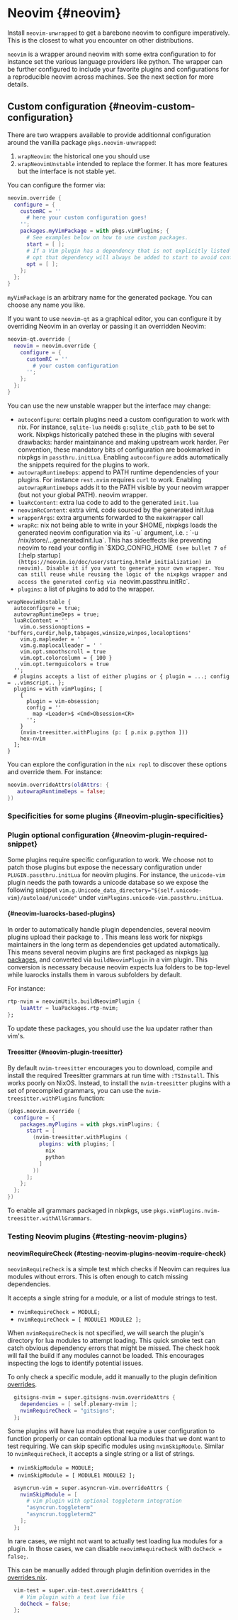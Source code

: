 # Neovim {#neovim}

Install `neovim-unwrapped` to get a barebone neovim to configure imperatively.
This is the closest to what you encounter on other distributions.

`neovim` is a wrapper around neovim with some extra configuration to for
instance set the various language providers like python.
The wrapper can be further configured to include your favorite plugins and
configurations for a reproducible neovim across machines.
See the next section for more details.

## Custom configuration {#neovim-custom-configuration}

There are two wrappers available to provide additionnal configuration around the vanilla package `pkgs.neovim-unwrapped`:
1. `wrapNeovim`: the historical one you should use
2. `wrapNeovimUnstable` intended to replace the former. It has more features but
   the interface is not stable yet.

You can configure the former via:

```nix
neovim.override {
  configure = {
    customRC = ''
      # here your custom configuration goes!
    '';
    packages.myVimPackage = with pkgs.vimPlugins; {
      # See examples below on how to use custom packages.
      start = [ ];
      # If a Vim plugin has a dependency that is not explicitly listed in
      # opt that dependency will always be added to start to avoid confusion.
      opt = [ ];
    };
  };
}
```
`myVimPackage` is an arbitrary name for the generated package. You can choose any name you like.

If you want to use `neovim-qt` as a graphical editor, you can configure it by overriding Neovim in an overlay
or passing it an overridden Neovim:

```nix
neovim-qt.override {
  neovim = neovim.override {
    configure = {
      customRC = ''
        # your custom configuration
      '';
    };
  };
}
```

You can use the new unstable wrapper but the interface may change:
- `autoconfigure`: certain plugins need a custom configuration to work with nix.
For instance, `sqlite-lua` needs `g:sqlite_clib_path` to be set to work. Nixpkgs historically patched these in the plugins with several drawbacks: harder maintainance and making upstream work harder. Per convention, these mandatory bits of configuration are bookmarked in nixpkgs in `passthru.initLua`. Enabling `autoconfigure` adds automatically the snippets required for the plugins to work.
- `autowrapRuntimeDeps`: append to PATH runtime dependencies of your plugins. For instance `rest.nvim` requires `curl` to work. Enabling `autowrapRuntimeDeps` adds it to the PATH visible by your neovim wrapper (but not your global PATH).
  neovim wrapper.
- `luaRcContent`: extra lua code to add to the generated `init.lua`
- `neovimRcContent`: extra vimL code sourced by the generated init.lua
- `wrapperArgs`: extra arguments forwarded to the `makeWrapper` call
- `wrapRc`: nix not being able to write in your $HOME, nixpkgs loads the
  generated neovim configuration via its  `-u` argument, i.e. : `-u /nix/store/...generatedInit.lua`. This has sideeffects like preventing neovim to read your config in `$XDG_CONFIG_HOME` (see bullet 7 of [`:help startup`](https://neovim.io/doc/user/starting.html#_initialization) in neovim). Disable it if you want to generate your own wrapper. You can still reuse while reusing the logic of the nixpkgs wrapper and access the generated config via `neovim.passthru.initRc`.
- `plugins`: a list of plugins to add to the wrapper.

```
wrapNeovimUnstable {
  autoconfigure = true;
  autowrapRuntimeDeps = true;
  luaRcContent = ''
    vim.o.sessionoptions = 'buffers,curdir,help,tabpages,winsize,winpos,localoptions'
    vim.g.mapleader = ' '
    vim.g.maplocalleader = ' '
    vim.opt.smoothscroll = true
    vim.opt.colorcolumn = { 100 }
    vim.opt.termguicolors = true
  '';
  # plugins accepts a list of either plugins or { plugin = ...; config = ..vimscript.. };
  plugins = with vimPlugins; [
    {
      plugin = vim-obsession;
      config = ''
        map <Leader>$ <Cmd>Obsession<CR>
      '';
    }
    (nvim-treesitter.withPlugins (p: [ p.nix p.python ]))
    hex-nvim
  ];
}
```

You can explore the configuration in the `nix repl` to discover these options and
override them. For instance:
```nix
neovim.overrideAttrs(oldAttrs: {
   autowrapRuntimeDeps = false;
})
```

### Specificities for some plugins {#neovim-plugin-specificities}

### Plugin optional configuration {#neovim-plugin-required-snippet}

Some plugins require specific configuration to work. We choose not to
patch those plugins but expose the necessary configuration under
`PLUGIN.passthru.initLua` for neovim plugins. For instance, the `unicode-vim` plugin
needs the path towards a unicode database so we expose the following snippet `vim.g.Unicode_data_directory="${self.unicode-vim}/autoload/unicode"` under `vimPlugins.unicode-vim.passthru.initLua`.

#### {#neovim-luarocks-based-plugins}

In order to automatically handle plugin dependencies, several neovim plugins
upload their package to [](www.luarocks.org). This means less work for nixpkgs maintainers in the long term as dependencies get updated automatically.
This means several neovim plugins are first packaged as nixpkgs [lua
packages](#packaging-a-library-on-luarocks), and converted via `buildNeovimPlugin` in
a vim plugin. This conversion is necessary because neovim expects lua folders to be
top-level while luarocks installs them in varous subfolders by default.

For instance:
```nix
rtp-nvim = neovimUtils.buildNeovimPlugin {
    luaAttr = luaPackages.rtp-nvim;
};
```
To update these packages, you should use the lua updater rather than vim's.

#### Treesitter {#neovim-plugin-treesitter}

By default `nvim-treesitter` encourages you to download, compile and install
the required Treesitter grammars at run time with `:TSInstall`. This works
poorly on NixOS.  Instead, to install the `nvim-treesitter` plugins with a set
of precompiled grammars, you can use the `nvim-treesitter.withPlugins` function:

```nix
(pkgs.neovim.override {
  configure = {
    packages.myPlugins = with pkgs.vimPlugins; {
      start = [
        (nvim-treesitter.withPlugins (
          plugins: with plugins; [
            nix
            python
          ]
        ))
      ];
    };
  };
})
```

To enable all grammars packaged in nixpkgs, use `pkgs.vimPlugins.nvim-treesitter.withAllGrammars`.


### Testing Neovim plugins {#testing-neovim-plugins}

#### neovimRequireCheck {#testing-neovim-plugins-neovim-require-check}
`neovimRequireCheck` is a simple test which checks if Neovim can requires lua modules without errors. This is often enough to catch missing dependencies.

It accepts a single string for a module, or a list of module strings to test.
- `nvimRequireCheck = MODULE;`
- `nvimRequireCheck = [ MODULE1 MODULE2 ];`

When `nvimRequireCheck` is not specified, we will search the plugin's directory for lua modules to attempt loading. This quick smoke test can catch obvious dependency errors that might be missed.
The check hook will fail the build if any modules cannot be loaded. This encourages inspecting the logs to identify potential issues.

To only check a specific module, add it manually to the plugin definition [overrides](https://github.com/NixOS/nixpkgs/blob/master/pkgs/applications/editors/vim/plugins/overrides.nix).

```nix
  gitsigns-nvim = super.gitsigns-nvim.overrideAttrs {
    dependencies = [ self.plenary-nvim ];
    nvimRequireCheck = "gitsigns";
  };
```
Some plugins will have lua modules that require a user configuration to function properly or can contain optional lua modules that we dont want to test requiring.
We can skip specific modules using `nvimSkipModule`. Similar to `nvimRequireCheck`, it accepts a single string or a list of strings.
- `nvimSkipModule = MODULE;`
- `nvimSkipModule = [ MODULE1 MODULE2 ];`

```nix
  asyncrun-vim = super.asyncrun-vim.overrideAttrs {
    nvimSkipModule = [
      # vim plugin with optional toggleterm integration
      "asyncrun.toggleterm"
      "asyncrun.toggleterm2"
    ];
  };
```

In rare cases, we might not want to actually test loading lua modules for a plugin. In those cases, we can disable `neovimRequireCheck` with `doCheck = false;`.

This can be manually added through plugin definition overrides in the [overrides.nix](https://github.com/NixOS/nixpkgs/blob/master/pkgs/applications/editors/vim/plugins/overrides.nix).
```nix
  vim-test = super.vim-test.overrideAttrs {
    # Vim plugin with a test lua file
    doCheck = false;
  };
```
